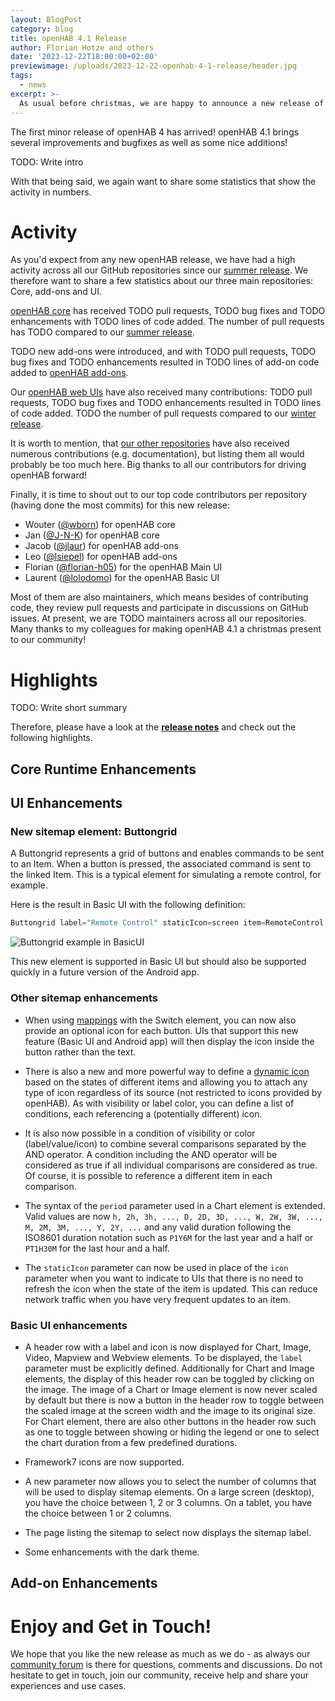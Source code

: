 ```yaml
---
layout: BlogPost
category: blog
title: openHAB 4.1 Release
author: Florian Hotze and others
date: '2023-12-22T18:00:00+02:00'
previewimage: /uploads/2023-12-22-openhab-4-1-release/header.jpg
tags:
  - news
excerpt: >-
  As usual before christmas, we are happy to announce a new release of openHAB, that brings many additions, improvements and fixes!
---
```

The first minor release of openHAB 4 has arrived! openHAB 4.1 brings several improvements and bugfixes as well as some nice additions!

TODO: Write intro

With that being said, we again want to share some statistics that show the activity in numbers.

# Activity

As you'd expect from any new openHAB release, we have had a high activity across all our GitHub repositories since our [summer release](/blog/2023-07-23-openhab-4-0-release.html).
We therefore want to share a few statistics about our three main repositories: Core, add-ons and UI.

[openHAB core](https://github.com/openhab/openhab-core) has received TODO pull requests, TODO bug fixes and TODO enhancements with TODO lines of code added.
The number of pull requests has TODO compared to our [summer release](/blog/2023-07-23-openhab-4-0-release.html).

TODO new add-ons were introduced, and with TODO pull requests, TODO bug fixes and TODO enhancements resulted in TODO lines of add-on code added to [openHAB add-ons](https://github.com/openhab/openhab-addons).

Our [openHAB web UIs](https://github.com/openhab/openhab-webui) have also received many contributions: TODO pull requests, TODO bug fixes and TODO enhancements resulted in TODO lines of code added.
TODO the number of pull requests compared to our [winter release](/blog/2023-07-23-openhab-4-0-release.html).

It is worth to mention, that [our other repositories](https://github.com/openhab) have also received numerous contributions (e.g. documentation), but listing them all would probably be too much here.
Big thanks to all our contributors for driving openHAB forward!

Finally, it is time to shout out to our top code contributors per repository (having done the most commits) for this new release:

- Wouter ([@wborn](https://github.com/wborn)) for openHAB core
- Jan ([@J-N-K](https://github.com/J-N-K)) for openHAB core
- Jacob ([@jlaur](https://github.com/jlaur)) for openHAB add-ons
- Leo ([@lsiepel](https://github.com/lsiepel)) for openHAB add-ons
- Florian ([@florian-h05](https://github.com/florian-h05)) for the openHAB Main UI
- Laurent ([@lolodomo](https://github.com/lolodomo)) for the openHAB Basic UI

Most of them are also maintainers, which means besides of contributing code, they review pull requests and participate in discussions on GitHub issues.
At present, we are TODO maintainers across all our repositories.
Many thanks to my colleagues for making openHAB 4.1 a christmas present to our community!

# Highlights

TODO: Write short summary

Therefore, please have a look at the [**release notes**](https://github.com/openhab/openhab-distro/releases/tag/4.1.0) and check out the following highlights.

## Core Runtime Enhancements

## UI Enhancements

### New sitemap element: Buttongrid

A Buttongrid represents a grid of buttons and enables commands to be sent to an Item.
When a button is pressed, the associated command is sent to the linked Item.
This is a typical element for simulating a remote control, for example.

Here is the result in Basic UI with the following definition:

```java
Buttongrid label="Remote Control" staticIcon=screen item=RemoteControl buttons=[1:1:POWER="Power"=switch-off , 1:2:MENU="Menu" , 1:3:EXIT="Exit" , 2:2:UP="Up"=f7:arrowtriangle_up , 4:2:DOWN="Down"=f7:arrowtriangle_down , 3:1:LEFT="Left"=f7:arrowtriangle_left , 3:3:RIGHT="Right"=f7:arrowtriangle_right , 3:2:OK="Ok" , 2:4:VOL_PLUS="Volume +" , 4:4:VOL_MINUS="Volume -" , 3:4:MUTE="Mute"=soundvolume_mute]
```

![Buttongrid example in BasicUI](https://www.openhab.org/assets/img/sitemap_demo_buttongrid.1aad90ba.png)

This new element is supported in Basic UI but should also be supported quickly in a future version of the Android app.

### Other sitemap enhancements

- When using [mappings](https://www.openhab.org/docs/ui/sitemaps.html#mappings) with the Switch element, you can now also provide an optional icon for each button.
UIs that support this new feature (Basic UI and Android app) will then display the icon inside the button rather than the text.

- There is also a new and more powerful way to define a [dynamic icon](https://www.openhab.org/docs/ui/sitemaps.html#icons) based on the states of different items and allowing you to attach any type of icon regardless of its source (not restricted to icons provided by openHAB).
As with visibility or label color, you can define a list of conditions, each referencing a (potentially different) icon.

- It is also now possible in a condition of visibility or color (label/value/icon) to combine several comparisons separated by the AND operator.
A condition including the AND operator will be considered as true if all individual comparisons are considered as true.
Of course, it is possible to reference a different item in each comparison.

- The syntax of the `period` parameter used in a Chart element is extended.
Valid values are now `h, 2h, 3h, ..., D, 2D, 3D, ..., W, 2W, 3W, ..., M, 2M, 3M, ..., Y, 2Y, ...` and any valid duration following the ISO8601 duration notation such as `P1Y6M` for the last year and a half or `PT1H30M` for the last hour and a half.

- The `staticIcon` parameter can now be used in place of the `icon` parameter when you want to indicate to UIs that there is no need to refresh the icon when the state of the item is updated.
This can reduce network traffic when you have very frequent updates to an item.

### Basic UI enhancements

- A header row with a label and icon is now displayed for Chart, Image, Video, Mapview and Webview elements.
To be displayed, the `label` parameter must be explicitly defined.
Additionally for Chart and Image elements, the display of this header row can be toggled by clicking on the image.
The image of a Chart or Image element is now never scaled by default but there is now a button in the header row to toggle between the scaled image at the screen width and the image to its original size.
For Chart element, there are also other buttons in the header row such as one to toggle between showing or hiding the legend or one to select the chart duration from a few predefined durations.

- Framework7 icons are now supported.

- A new parameter now allows you to select the number of columns that will be used to display sitemap elements.
On a large screen (desktop), you have the choice between 1, 2 or 3 columns.
On a tablet, you have the choice between 1 or 2 columns.

- The page listing the sitemap to select now displays the sitemap label.

- Some enhancements with the dark theme.

## Add-on Enhancements

# Enjoy and Get in Touch!

We hope that you like the new release as much as we do - as always our [community forum](https://community.openhab.org/) is there for questions, comments and discussions.
Do not hesitate to get in touch, join our community, receive help and share your experiences and use cases.
